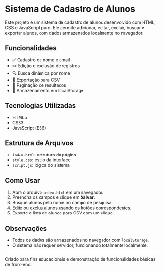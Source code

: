 
# Sistema de Cadastro de Alunos

Este projeto é um sistema de cadastro de alunos desenvolvido com HTML, CSS e JavaScript puro. Ele permite adicionar, editar, excluir, buscar e exportar alunos, com dados armazenados localmente no navegador.

## Funcionalidades

- ✅ Cadastro de nome e email
- ✏️ Edição e exclusão de registros
- 🔍 Busca dinâmica por nome
- 📄 Exportação para CSV
- 📑 Paginação de resultados
- 💾 Armazenamento em localStorage

## Tecnologias Utilizadas

- HTML5
- CSS3
- JavaScript (ES6)

## Estrutura de Arquivos

- `index.html`: estrutura da página
- `style.css`: estilo da interface
- `script.js`: lógica do sistema

## Como Usar

1. Abra o arquivo `index.html` em um navegador.
2. Preencha os campos e clique em **Salvar**.
3. Busque alunos pelo nome no campo de pesquisa.
4. Edite ou exclua alunos usando os botões correspondentes.
5. Exporte a lista de alunos para CSV com um clique.

## Observações

- Todos os dados são armazenados no navegador com `localStorage`.
- O sistema não requer servidor, funcionando totalmente localmente.

---

Criado para fins educacionais e demonstração de funcionalidades básicas de front-end.
